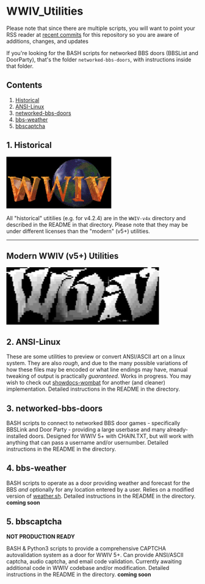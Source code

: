 # WWIV_Utilities

Please note that since there are multiple scripts, you will want to point your 
RSS reader at [recent commits](https://github.com/uriel1998/WWIV_Utilities/commits/master.atom) 
for this repository so you are aware of additions, changes, and updates

If you're looking for the BASH scripts for networked BBS doors (BBSList and DoorParty),
that's the folder `networked-bbs-doors`, with instructions inside that folder.


## Contents
 1. [Historical](#1-historical)
 2. [ANSI-Linux](#2-ansi-linux)
 3. [networked-bbs-doors](#3-networked-bbs-doors)
 4. [bbs-weather](#4-bbs-weather)
 5. [bbscaptcha](#5-bbscaptcha)


## 1. Historical

![WWIV v4 logo](https://raw.githubusercontent.com/uriel1998/WWIV_Utilities/master/docs/wwiv-4.jpg "WWIV v4 logo")

All "historical" utitilies (e.g. for v4.2.4) are in the `WWIV-v4x` directory and 
described in the README in that directory.  Please note that they may be under 
different licenses than the "modern" (v5+) utilities.
 
--- 

## Modern WWIV (v5+) Utilities

![WWIV v5 logo](https://raw.githubusercontent.com/uriel1998/WWIV_Utilities/master/docs/wwiv-5.jpg "WWIV v5 logo") 
 
## 2. ANSI-Linux

These are some utilities to preview or convert ANSI/ASCII art on a linux system. 
They are also *rough*, and due to the many possible variations of how these 
files may be encoded or what line endings may have, manual tweaking 
of output is practically *guaranteed*.  Works in progress.  You may wish to check out
[showdocs-wombat](http://uriel1998.github.io/showdocs-wombat/) for another (and 
cleaner) implementation. Detailed instructions in the README in the directory.

## 3. networked-bbs-doors

BASH scripts to connect to networked BBS door games - specifically BBSLink and 
Door Party - providing a large userbase and many already-installed doors. Designed
for WWIV 5+ with CHAIN.TXT, but will work with anything that can pass a 
username and/or usernumber.  Detailed instructions in the README in the directory.

## 4. bbs-weather

BASH scripts to operate as a door providing weather and forecast for the 
BBS *and* optionally for any location entered by a user.  Relies on a modified 
version of [weather.sh](https://uriel1998.github.io/weather.sh/).  Detailed 
instructions in the README in the directory.  **coming soon**

## 5. bbscaptcha

**NOT PRODUCTION READY**

BASH & Python3 scripts to provide a comprehensive CAPTCHA autovalidation system 
as a door for WWIV 5+. Can provide ANSI/ASCII captcha, audio captcha, and 
email code validation. Currently awaiting additional code in WWIV codebase 
and/or modification. Detailed 
instructions in the README in the directory. **coming soon**
